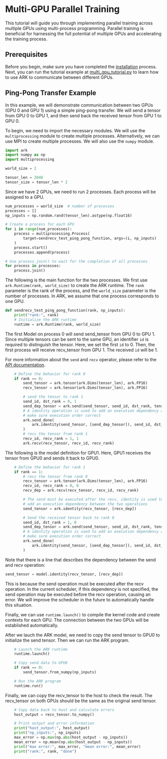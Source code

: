# Multi-GPU Parallel Training

This tutorial will guide you through implementing parallel training across multiple GPUs using multi-process programming. Parallel training is beneficial for harnessing the full potential of multiple GPUs and accelerating the training process.

## Prerequisites

Before you begin, make sure you have completed the [installation](./install.md) process. Next, you can run the tutorial example at [multi_gpu_tutorial.py](../examples/tutorial/multi_gpu_tutorial.py) to learn how to use ARK to communicate between different GPUs.

## Ping-Pong Transfer Example

In this example, we will demonstrate communication between two GPUs (GPU 0 and GPU 1) using a simple ping-pong transfer. We will send a tensor from GPU 0 to GPU 1, and then send back the received tensor from GPU 1 to GPU 0.

To begin, we need to import the necessary modules. We will use the `multiprocessing` module to create multiple processes. Alternatively, we can use MPI to create multiple processes. We will also use the `numpy` module.

```python
import ark
import numpy as np
import multiprocessing

world_size = 2

tensor_len = 2048
tensor_size = tensor_len * 2
```

Since we have 2 GPUs, we need to run 2 processes. Each process will be assigned to a GPU. 

```python
num_processes = world_size  # number of processes
processes = []
np_inputs = np.random.rand(tensor_len).astype(np.float16)

# Create a process for each GPU  
for i in range(num_processes):
    process = multiprocessing.Process(
        target=sendrecv_test_ping_pong_function, args=(i, np_inputs)
    )
    process.start()
    processes.append(process)

# Use process.join() to wait for the completion of all processes
for process in processes:
    process.join()
```

The following is the main function for the two processes. We first use `ark.Runtime(rank, world_size)` to create the ARK runtime. The `rank` parameter is the rank of the process, and the `world_size` parameter is the number of processes. In ARK, we assume that one process corresponds to one GPU. 



```python
def sendrecv_test_ping_pong_function(rank, np_inputs):
    print("rank:", rank)
    # Initialize the ARK runtime
    runtime = ark.Runtime(rank, world_size)
```


The first Model on process 0 will send send_tensor from GPU 0 to GPU 1. Since multiple tensors can be sent to the same GPU, an identifier `id` is required to distinguish the tensor. Here, we set the first `id` to 0. Then, the first process will receive recv_tensor from GPU 1. The received `id` will be 1.

For more information about the `send` and `recv` operator, please refer to the [API documentation](../docs/api.md).

```python
    # Define the behavior for rank 0
    if rank == 0:
        send_tensor = ark.tensor(ark.Dims(tensor_len), ark.FP16)
        recv_tensor = ark.tensor(ark.Dims(tensor_len), ark.FP16)

        # send the tensor to rank 1
        send_id, dst_rank = 0, 1
        send_dep_tensor = ark.send(send_tensor, send_id, dst_rank, tensor_size)
        # A identity operation is used to add an execution dependency and
        # make sure execution order correct
        ark.send_done(
            ark.identity(send_tensor, [send_dep_tensor]), send_id, dst_rank
        )
        # recv the tensor from rank 1
        recv_id, recv_rank = 1, 1
        ark.recv(recv_tensor, recv_id, recv_rank)
```

The following is the model definition for GPU1. Here, GPU1 receives the tensor from GPU0 and sends it back to GPU0.

```python
    # Define the behavior for rank 1
    if rank == 1:
        # recv the tensor from rank 0
        recv_tensor = ark.tensor(ark.Dims(tensor_len), ark.FP16)
        recv_id, recv_rank = 0, 0
        recv_dep = ark.recv(recv_tensor, recv_id, recv_rank)

        # The send must be executed after the recv, identity is used to
        # add an execution dependency between the two operations
        send_tensor = ark.identity(recv_tensor, [recv_dep])

        # Send the received tensor back to rank 0
        send_id, dst_rank = 1, 0
        send_dep_tensor = ark.send(send_tensor, send_id, dst_rank, tensor_size)
        # A identity operation is used to add an execution dependency and
        # make sure execution order correct
        ark.send_done(
            ark.identity(send_tensor, [send_dep_tensor]), send_id, dst_rank
        )
```

Note that there is a line that describes the dependency between the send and recv operation:

```python
send_tensor = model.identity(recv_tensor, [recv_dep])
```

This is because the send operation must be executed after the recv operation. In the current scheduler, if this dependency is not specified, the send operation may be executed before the recv operation, causing an error. We will improve the scheduler in the future to automatically handle this situation.
    
Finally, we can use `runtime.launch()` to compile the kernel code and create contexts for each GPU. The connection between the two GPUs will be established automatically.

After we lauch the ARK model, we need to copy the send tensor to GPU0 to initialize the send tensor. Then we can run the ARK program.

```python
    # Launch the ARK runtime
    runtime.launch()

    # Copy send data to GPU0
    if rank == 0:
        send_tensor.from_numpy(np_inputs)

    # Run the ARK program
    runtime.run()
```

Finally, we can copy the recv_tensor to the host to check the result. The recv_tensor on both GPUs should be the same as the original send tensor.

```python
    # Copy data back to host and calculate errors
    host_output = recv_tensor.to_numpy()

    # Print output and error information
    print("host_output:", host_output)
    print("np_inputs:", np_inputs)
    max_error = np.max(np.abs(host_output - np_inputs))
    mean_error = np.mean(np.abs(host_output - np_inputs))
    print("max error:", max_error, "mean error:", mean_error)
    print("rank:", rank, "done")
```